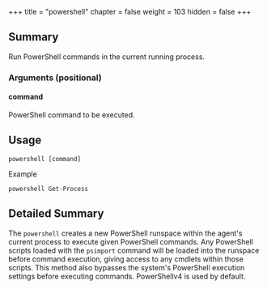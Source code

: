 +++
title = "powershell"
chapter = false
weight = 103
hidden = false
+++

## Summary
Run PowerShell commands in the current running process.

### Arguments (positional)
#### command
PowerShell command to be executed.

## Usage
```
powershell [command]
```

Example
```
powershell Get-Process
```

## Detailed Summary
The `powershell` creates a new PowerShell runspace within the agent's current process to execute given PowerShell commands. Any PowerShell scripts loaded with the `psimport` command will be loaded into the runspace before command execution, giving access to any cmdlets within those scripts. This method also bypasses the system's PowerShell execution settings before executing commands. PowerShellv4 is used by default.

